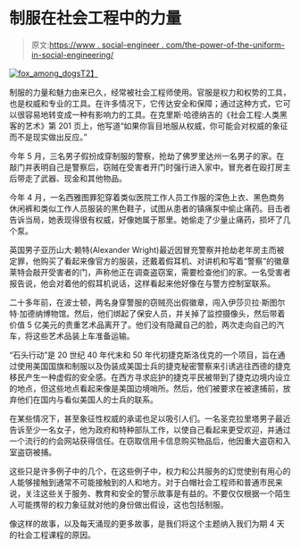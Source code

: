 # 制服在社会工程中的力量

> 原文:[https://www . social-engineer . com/the-power-of-the-uniform-in-social-engineering/](https://www.social-engineer.com/the-power-of-the-uniform-in-social-engineering/)

[![fox_among_dogs](../Images/1f2eed4fb9c45334d392a542dbf6697a.png)T2】](https://www.social-engineer.com/wp-content/uploads/2013/07/fox_among_dogs.jpg)

制服的力量和魅力由来已久，经常被社会工程师使用。官服是权力和权势的工具，也是权威和专业的工具。在许多情况下，它传达安全和保障；通过这种方式，它可以很容易地转变成一种有影响力的工具。在克里斯·哈德纳吉的《社会工程:人类黑客的艺术》第 201 页上，他写道“如果你盲目地服从权威，你可能会对权威的象征而不是现实做出反应。”

今年 5 月，三名男子假扮成穿制服的警察，抢劫了佛罗里达州一名男子的家。在敲门并表明自己是警察后，窃贼在受害者开门时强行进入家中。冒充者在殴打房主后带走了武器、现金和其他物品。

今年 4 月，一名西雅图罪犯穿着类似医院工作人员工作服的深色上衣、黑色商务休闲裤和类似工作人员服装的黑色鞋子，试图从患者的镇痛泵中偷止痛药。目击者告诉当局，她表现得很有权威，好像她属于那里。她偷走了少量止痛药，损坏了几个泵。

英国男子亚历山大·赖特(Alexander Wright)最近因冒充警察并抢劫老年房主而被定罪，他购买了看起来像官方的服装，还戴着假耳机、对讲机和写着“警察”的徽章莱特会敲开受害者的门，声称他正在调查盗窃案，需要检查他们的家。一名受害者报告说，他会对着他的假耳机说话，这样看起来他好像在与警方控制室联系。

二十多年前，在波士顿，两名身穿警服的窃贼亮出假徽章，闯入伊莎贝拉·斯图尔特·加德纳博物馆。然后，他们绑起了保安人员，并关掉了监控摄像头，然后带着价值 5 亿美元的贵重艺术品离开了。他们没有隐藏自己的脸，两次走向自己的汽车，将这些艺术品装上车准备运输。

“石头行动”是 20 世纪 40 年代末和 50 年代初捷克斯洛伐克的一个项目，旨在通过使用美国国旗和制服以及伪装成美国士兵的捷克秘密警察来引诱逃往西德的捷克移民产生一种虚假的安全感。在西方寻求庇护的捷克平民被带到了捷克边境内设立的地点，但这些地点看起来像是美国边境哨所。然后，他们被要求在被逮捕前，放弃他们在国内与看似美国人的士兵的联系。

在某些情况下，甚至象征性权威的承诺也足以吸引人们。一名圣克拉里塔男子最近告诉至少一名女子，他为政府和特种部队工作，以使自己看起来更受欢迎，并通过一个流行的约会网站获得信任。在窃取信用卡信息购买物品后，他因重大盗窃和入室盗窃被捕。

这些只是许多例子中的几个，在这些例子中，权力和公共服务的幻觉使别有用心的人能够接触到通常不可能接触到的人和地方。对于白帽社会工程师和普通市民来说，关注这些关于服务、教育和安全的警示故事是有益的。不要仅仅根据一个陌生人可能携带的权力象征就对他的身份做出假设，这也包括制服。

像这样的故事，以及每天涌现的更多故事，是我们将这个主题纳入我们为期 4 天的社会工程课程的原因。